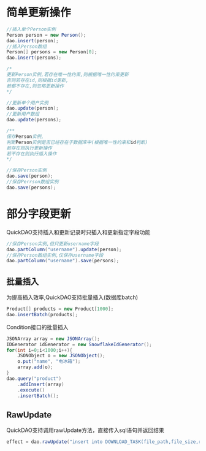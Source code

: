 # 简单更新操作

```java
//插入单个Person实例
Person person = new Person();
dao.insert(person);
//插入Person数组
Person[] persons = new Person[0];
dao.insert(persons);

/*
更新Person实例,若存在唯一性约束,则根据唯一性约束更新
否则若存在id,则根据id更新,
若都不存在,则忽略更新操作
*/

//更新单个用户实例
dao.update(person);
//更新用户数组
dao.update(persons);

/**
保存Person实例,
判断Person实例是否已经存在于数据库中(根据唯一性约束和id判断)
若存在则执行更新操作
若不存在则执行插入操作
*/

//保存Person实例
dao.save(person);
//保存Perrson数组实例
dao.save(persons);
```

# 部分字段更新

QuickDAO支持插入和更新记录时只插入和更新指定字段功能

```java
//保存Person实例,但只更新username字段
dao.partColumn("username").update(person);
//保存Person数组实例,仅保存username字段
dao.partColumn("username").save(persons);
```

## 批量插入

为提高插入效率,QuickDAO支持批量插入(数据库batch)

```java
Product[] products = new Product[1000];
dao.insertBatch(products);
```

Condition接口的批量插入

```java
JSONArray array = new JSONArray();
IDGenerator idGenerator = new SnowflakeIdGenerator();
for(int i=0;i<1000;i++){
    JSONObject o = new JSONObject();
    o.put("name", "电冰箱");
    array.add(o);
}
dao.query("product")
    .addInsert(array)
    .execute()
    .insertBatch();
```

## RawUpdate

QuickDAO支持调用rawUpdate方法，直接传入sql语句并返回结果

```java
effect = dao.rawUpdate("insert into DOWNLOAD_TASK(file_path,file_size,remark) values('filePath',0,'remark');");
```